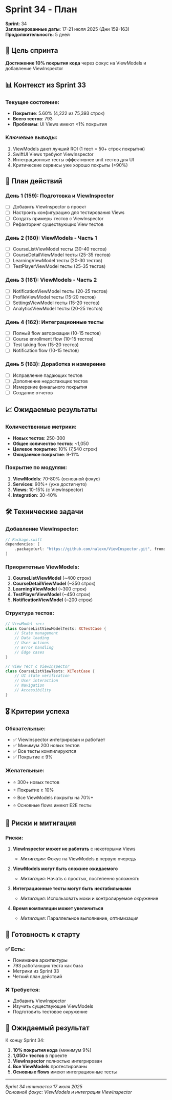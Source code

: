 # Sprint 34 - План

**Sprint**: 34  
**Запланированные даты**: 17-21 июля 2025 (Дни 159-163)  
**Продолжительность**: 5 дней  

## 🎯 Цель спринта

**Достижение 10% покрытия кода** через фокус на ViewModels и добавление ViewInspector

## 📊 Контекст из Sprint 33

### Текущее состояние:
- **Покрытие**: 5.60% (4,222 из 75,393 строк)
- **Всего тестов**: 793
- **Проблемы**: UI Views имеют <1% покрытия

### Ключевые выводы:
1. ViewModels дают лучший ROI (1 тест = 50+ строк покрытия)
2. SwiftUI Views требуют ViewInspector
3. Интеграционные тесты эффективнее unit тестов для UI
4. Критические сервисы уже хорошо покрыты (>90%)

## 🚀 План действий

### День 1 (159): Подготовка и ViewInspector
- [ ] Добавить ViewInspector в проект
- [ ] Настроить конфигурацию для тестирования Views
- [ ] Создать примеры тестов с ViewInspector
- [ ] Рефакторинг существующих View тестов

### День 2 (160): ViewModels - Часть 1
- [ ] CourseListViewModel тесты (30-40 тестов)
- [ ] CourseDetailViewModel тесты (25-35 тестов)
- [ ] LearningViewModel тесты (20-30 тестов)
- [ ] TestPlayerViewModel тесты (25-35 тестов)

### День 3 (161): ViewModels - Часть 2
- [ ] NotificationViewModel тесты (20-25 тестов)
- [ ] ProfileViewModel тесты (15-20 тестов)
- [ ] SettingsViewModel тесты (15-20 тестов)
- [ ] AnalyticsViewModel тесты (20-25 тестов)

### День 4 (162): Интеграционные тесты
- [ ] Полный flow авторизации (10-15 тестов)
- [ ] Course enrollment flow (10-15 тестов)
- [ ] Test taking flow (15-20 тестов)
- [ ] Notification flow (10-15 тестов)

### День 5 (163): Доработка и измерение
- [ ] Исправление падающих тестов
- [ ] Дополнение недостающих тестов
- [ ] Измерение финального покрытия
- [ ] Создание отчетов

## 📈 Ожидаемые результаты

### Количественные метрики:
- **Новых тестов**: 250-300
- **Общее количество тестов**: ~1,050
- **Целевое покрытие**: 10% (7,540 строк)
- **Ожидаемое покрытие**: 9-11%

### Покрытие по модулям:
1. **ViewModels**: 70-80% (основной фокус)
2. **Services**: 90%+ (уже достигнуто)
3. **Views**: 10-15% (с ViewInspector)
4. **Integration**: 30-40%

## 🛠️ Технические задачи

### Добавление ViewInspector:
```swift
// Package.swift
dependencies: [
    .package(url: "https://github.com/nalexn/ViewInspector.git", from: "0.9.0")
]
```

### Приоритетные ViewModels:
1. **CourseListViewModel** (~400 строк)
2. **CourseDetailViewModel** (~350 строк)
3. **LearningViewModel** (~300 строк)
4. **TestPlayerViewModel** (~450 строк)
5. **NotificationViewModel** (~200 строк)

### Структура тестов:
```swift
// ViewModel тест
class CourseListViewModelTests: XCTestCase {
    // State management
    // Data loading
    // User actions
    // Error handling
    // Edge cases
}

// View тест с ViewInspector
class CourseListViewTests: XCTestCase {
    // UI state verification
    // User interaction
    // Navigation
    // Accessibility
}
```

## 🎖️ Критерии успеха

### Обязательные:
- ✅ ViewInspector интегрирован и работает
- ✅ Минимум 200 новых тестов
- ✅ Все тесты компилируются
- ✅ Покрытие ≥ 9%

### Желательные:
- ⭐ 300+ новых тестов
- ⭐ Покрытие ≥ 10%
- ⭐ Все ViewModels покрыты на 70%+
- ⭐ Основные flows имеют E2E тесты

## 📝 Риски и митигация

### Риски:
1. **ViewInspector может не работать** с некоторыми Views
   - *Митигация*: Фокус на ViewModels в первую очередь

2. **ViewModels могут быть сложнее ожидаемого**
   - *Митигация*: Начать с простых, постепенно усложнять

3. **Интеграционные тесты могут быть нестабильными**
   - *Митигация*: Использовать моки и контролируемое окружение

4. **Время компиляции может увеличиться**
   - *Митигация*: Параллельное выполнение, оптимизация

## 🚦 Готовность к старту

### ✅ Есть:
- Понимание архитектуры
- 793 работающих теста как база
- Метрики из Sprint 33
- Четкий план действий

### ❌ Требуется:
- Добавить ViewInspector
- Изучить существующие ViewModels
- Подготовить тестовое окружение

## 🏁 Ожидаемый результат

К концу Sprint 34:
1. **10% покрытия кода** (минимум 9%)
2. **1,050+ тестов** в проекте
3. **ViewInspector** полностью интегрирован
4. **Все ViewModels** протестированы
5. **Основные flows** имеют интеграционные тесты

---
*Sprint 34 начинается 17 июля 2025*  
*Основной фокус: ViewModels и интеграция ViewInspector* 